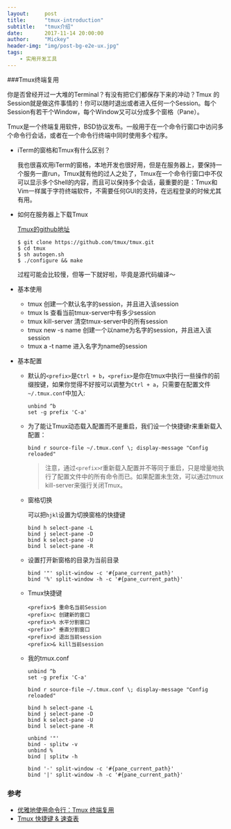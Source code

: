 ```yaml
---
layout:     post
title:      "tmux-introduction"
subtitle:   "tmux介绍"
date:       2017-11-14 20:00:00
author:     "Mickey"
header-img: "img/post-bg-e2e-ux.jpg"
tags:
    - 实用开发工具
---
```


###Tmux终端复用

你是否曾经开过一大堆的Terminal？有没有把它们都保存下来的冲动？Tmux 的Session就是做这件事情的！你可以随时退出或者进入任何一个Session。每个Session有若干个Window，每个Window又可以分成多个窗格（Pane）。

Tmux是一个终端复用软件，BSD协议发布。一般用于在一个命令行窗口中访问多个命令行会话，或者在一个命令行终端中同时使用多个程序。

* iTerm的窗格和Tmux有什么区别？

	我也很喜欢用iTerm的窗格，本地开发也很好用，但是在服务器上，要保持一个服务一直run，Tmux就有他的过人之处了，Tmux在一个命令行窗口中不仅可以显示多个Shell的内容，而且可以保持多个会话，最重要的是：Tmux和Vim一样属于字符终端软件，不需要任何GUI的支持，在远程登录的时候尤其有用。
	
* 如何在服务器上下载Tmux

	[Tmux的github地址](https://github.com/tmux/tmux)
	
	```
	$ git clone https://github.com/tmux/tmux.git
	$ cd tmux
	$ sh autogen.sh
	$ ./configure && make
	```

	过程可能会比较慢，但等一下就好啦，毕竟是源代码编译～
	
* 基本使用

	* tmux 创建一个默认名字的session，并且进入该session
	* tmux ls 查看当前tmux-server中有多少session
	* tmux kill-server 清空tmux-server中的所有session
	* tmux new -s name 创建一个以name为名字的session，并且进入该session
	* tmux a -t name 进入名字为name的session

* 基本配置

	* 默认的`<prefix>`是`Ctrl + b`，`<prefix>`是你在tmux中执行一些操作的前缀按键，如果你觉得不好按可以调整为`Ctrl + a`，只需要在配置文件`~/.tmux.conf`中加入:

		```
		unbind ^b
		set -g prefix 'C-a'
		```
	
	* 为了能让Tmux动态载入配置而不是重启，我们设一个快捷键<prefix>r来重新载入配置：
	
		```
		bind r source-file ~/.tmux.conf \; display-message "Config reloaded"
		```
		
		> 注意，通过`<prefix>`r重新载入配置并不等同于重启，只是增量地执行了配置文件中的所有命令而已。如果配置未生效，可以通过tmux kill-server来强行关闭Tmux。
		
	* 窗格切换
	
		可以把`hjkl`设置为切换窗格的快捷键
	
		```
		bind h select-pane -L
		bind j select-pane -D
		bind k select-pane -U
		bind l select-pane -R
		```
	
	* 设置打开新窗格的目录为当前目录

		```
		bind '"' split-window -c '#{pane_current_path}'
		bind '%' split-window -h -c '#{pane_current_path}'
		```
	
	* Tmux快捷键

		```
		<prefix>$ 重命名当前Session
		<prefix>c 创建新的窗口
		<prefix>% 水平分割窗口
		<prefix>" 垂直分割窗口
		<prefix>d 退出当前session
		<prefix>& kill当前session
		```
	
	* 我的tmux.conf

		```
		unbind ^b
		set -g prefix 'C-a'
		
		bind r source-file ~/.tmux.conf \; display-message "Config reloaded"
		
		bind h select-pane -L
		bind j select-pane -D
		bind k select-pane -U
		bind l select-pane -R
		
		unbind '"'
		bind - splitw -v
		unbind %
		bind | splitw -h
		
		bind '-' split-window -c '#{pane_current_path}'
		bind '|' split-window -h -c '#{pane_current_path}'
		```
	
### 参考

* [优雅地使用命令行：Tmux 终端复用](http://harttle.com/2015/11/06/tmux-startup.html)
* [Tmux 快捷键 & 速查表](https://gist.github.com/ryerh/14b7c24dfd623ef8edc7)